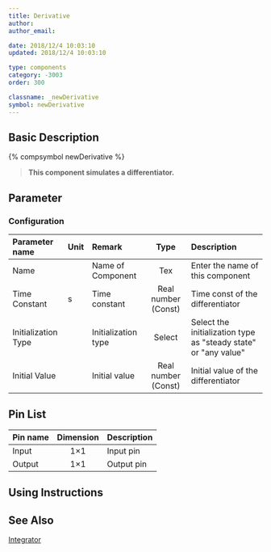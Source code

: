 ```yaml
---
title: Derivative
author:
author_email:

date: 2018/12/4 10:03:10
updated: 2018/12/4 10:03:10

type: components
category: -3003
order: 300

classname: _newDerivative
symbol: newDerivative
---
```


## Basic Description

{% compsymbol newDerivative %}

> **This component simulates a differentiator.**

## Parameter

### Configuration

| Parameter name      | Unit | Remark              |        Type         | Description                                                     |
| :------------------ | :--- | :------------------ | :-----------------: | :-------------------------------------------------------------- |
| Name                |      | Name of Component   |         Tex         | Enter the name of this component                                |
| Time Constant       | s    | Time constant       | Real number (Const) | Time const of the differentiator                                |
| Initialization Type |      | Initialization type |       Select        | Select the initialization type as "steady state" or "any value" |
| Initial Value       |      | Initial value       | Real number (Const) | Initial value of the differentiator                             |

## Pin List

| Pin name | Dimension | Description |
| :------- | :-------: | :---------- |
| Input    |    1×1    | Input pin   |
| Output   |    1×1    | Output pin  |

## Using Instructions

## See Also

[Integrator](comp_newIntegrator.html)
